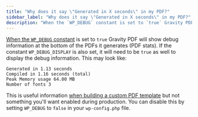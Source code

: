 ```yaml
---
title: "Why does it say \"Generated in X seconds\" in my PDF?"
sidebar_label: "Why does it say \"Generated in X seconds\" in my PDF?"
description: "When the `WP_DEBUG` constant is set to `true` Gravity PDF will show debug information at the bottom of the PDFs it generates."
---
```


[When the `WP_DEBUG` constant](https://codex.wordpress.org/WP_DEBUG) is set to `true` Gravity PDF will show debug information at the bottom of the PDFs it generates (PDF stats). If the constant `WP_DEBUG_DISPLAY` is also set, it will need to be `true` as well to display the debug information. This may look like:

```
Generated in 1.13 seconds
Compiled in 1.16 seconds (total)
Peak Memory usage 64.00 MB
Number of fonts 3
```

This is useful information [when building a custom PDF template](developer-start-customising.md) but not something you'll want enabled during production. You can disable this by setting `WP_DEBUG` to `false` in your `wp-config.php` file.